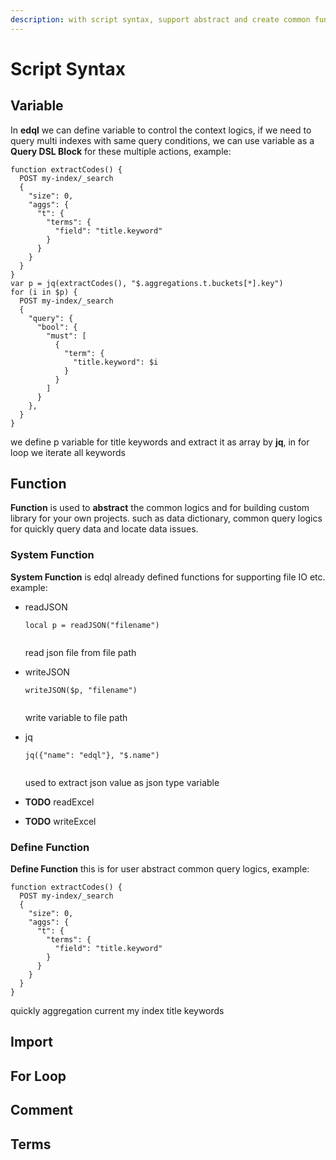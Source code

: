 ```yaml
---
description: with script syntax, support abstract and create common functions
---
```


# Script Syntax

## Variable

In **edql** we can define variable to control the context logics, if we need to query multi indexes with same query conditions, we can use variable as a **Query DSL Block** for these multiple actions, example:

```
function extractCodes() {
  POST my-index/_search
  {
    "size": 0,
    "aggs": {
      "t": {
        "terms": {
          "field": "title.keyword"
        }
      }
    }
  }
}
var p = jq(extractCodes(), "$.aggregations.t.buckets[*].key")
for (i in $p) {
  POST my-index/_search
  {
    "query": {
      "bool": {
        "must": [
          {
            "term": {
              "title.keyword": $i
            }
          }
        ]
      }
    },
  }
}
```

we define p variable for title keywords and extract it as array by **jq**, in for loop we iterate all keywords

## Function

**Function** is used to **abstract** the common logics and for building custom library for your own projects. such as data dictionary, common query logics for quickly query data and locate data issues.

### System Function

**System Function** is edql already defined functions for supporting file IO etc. example:

*   readJSON

    ```
    local p = readJSON("filename")
        
    ```

    read json file from file path
*   writeJSON

    ```
    writeJSON($p, "filename")
        
    ```

    write variable to file path
*   jq

    ```
    jq({"name": "edql"}, "$.name")
        
    ```

    used to extract json value as json type variable
* **TODO** readExcel
* **TODO** writeExcel

### Define Function

**Define Function** this is for user abstract common query logics, example:

```
function extractCodes() {
  POST my-index/_search
  {
    "size": 0,
    "aggs": {
      "t": {
        "terms": {
          "field": "title.keyword"
        }
      }
    }
  }
}
```

quickly aggregation current my index title keywords

## Import

## For Loop

## Comment

## Terms
